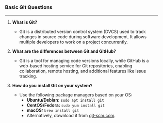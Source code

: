### **Basic Git Questions**
---
1. **What is Git?**
   - Git is a distributed version control system (DVCS) used to track changes in source code during software development. It allows multiple developers to work on a project concurrently.

2. **What are the differences between Git and GitHub?**
   - Git is a tool for managing code versions locally, while GitHub is a web-based hosting service for Git repositories, enabling collaboration, remote hosting, and additional features like issue tracking.

3. **How do you install Git on your system?**
   - Use the following package managers based on your OS:
     - **Ubuntu/Debian:** `sudo apt install git`
     - **CentOS/Fedora:** `sudo yum install git`
     - **macOS:** `brew install git`
     - Alternatively, download it from [git-scm.com](https://git-scm.com).
